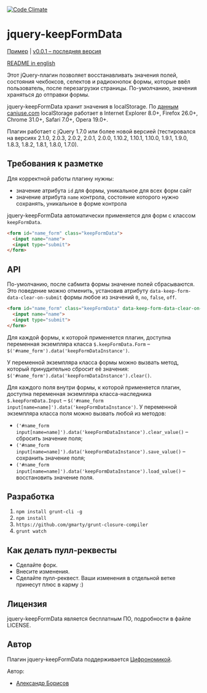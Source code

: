 [![Code Climate](https://codeclimate.com/github/aishek/jquery-keepFormData.png)](https://codeclimate.com/github/aishek/jquery-keepFormData)

jquery-keepFormData
===================

[Пример](http://aishek.github.io/jquery-keepFormData/) | [v0.0.1 – последняя версия](https://github.com/aishek/jquery-keepFormData/releases/tag/v0.0.1)

[README in english](https://github.com/aishek/jquery-keepFormData)

Этот jQuery-плагин позволяет восстанавливать значения полей, состояния чекбоксов, селектов и радиокнопок формы, которые ввёл пользователь, после перезагрузки страницы. По-умолчанию, значения храняться до отправки формы. 

jquery-keepFormData хранит значения в localStorage. По [данным caniuse.com](http://caniuse.com/#search=localStorage) localStorage работает в Internet Explorer 8.0+, Firefox 26.0+, Chrome 31.0+, Safari 7.0+, Opera 19.0+.

Плагин работает с jQuery 1.7.0 или более новой версией (тестировался на версиях 2.1.0, 2.0.3, 2.0.2, 2.0.1, 2.0.0, 1.10.2, 1.10.1, 1.10.0, 1.9.1, 1.9.0, 1.8.3, 1.8.2, 1.8.1, 1.8.0, 1.7.0).

## Требования к разметке

Для корректной работы плагину нужны:

* значение атрибута `id` для формы, уникальное для всех форм сайт
* значение атрибута `name` контрола, состояние которого нужно сохранять, уникальное в форме контрола

jquery-keepFormData автоматически применяется для форм с классом `keepFormData`.

```html
<form id="name_form" class="keepFormData">
  <input name="name">
  <input type="submit">
</form>
```

## API

По-умолчанию, после сабмита формы значение полей сбрасываются. Это поведение можно отменить, установив атрибуту `data-keep-form-data-clear-on-submit` формы любое из значений `0`, `no`, `false`, `off`.

```html
<form id="name_form" class="keepFormData" data-keep-form-data-clear-on-submit="no">
  <input name="name">
  <input type="submit">
</form>
```

Для каждой формы, к которой применяется плагин, доступна переменная экземпляра класса `$.keepFormData.Form` – `$('#name_form').data('keepFormDataInstance')`.

У переменной экземпляра класса формы можно вызвать метод, который принудительно сбросит её значения: `$('#name_form').data('keepFormDataInstance').clear()`.

Для каждого поля внутри формы, к которой применяется плагин, доступна переменная экземпляра класса-наследника `$.keepFormData.Input` – `$('#name_form input[name=name]').data('keepFormDataInstance')`. У переменной экземпляра класса поля можно вызвать любой из методов:

* `('#name_form input[name=name]').data('keepFormDataInstance').clear_value()` – сбросить значение поля;
* `('#name_form input[name=name]').data('keepFormDataInstance').save_value()` – сохранить значение поля;
* `('#name_form input[name=name]').data('keepFormDataInstance').load_value()` – восстановить значение поля.

## Разработка

1. `npm install grunt-cli -g`
2. `npm install`
3. `https://github.com/gmarty/grunt-closure-compiler`
4. `grunt watch`

## Как делать пулл-реквесты

* Сделайте форк.
* Внесите изменения.
* Сделайте пулл-реквест. Ваши изменения в отдельной ветке принесут плюс в карму :)

## Лицензия

jquery-keepFormData является бесплатным ПО, подробности в файле LICENSE.

## Автор

Плагин jquery-keepFormData поддерживается [Цифрономикой](http://cifronomika.ru/).

Автор:

* [Александр Борисов](https://github.com/aishek)